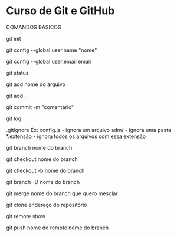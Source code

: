 # Curso de Git e GitHub

COMANDOS BÁSICOS

<!-- Inicializa um repositório Git vazio -->
git init

<!-- Definição da assinatura/nome do usuário de cada commit -->
<!-- O --global aplica a configuração para todos os repositórios que usar no git. Se tirar o --global a configuração fica só no repositório atual. -->
git config --global user.name "nome"

<!-- Definição da email do usuário de cada commit -->
git config --global user.email email

<!-- Mostra o status dos arquivos dentro do repositório (arquivos rastreados) -->
<!-- Arquivos não rastreados significa que estão apenas no repositório de trabalho local -->
git status

<!-- Adiciona um arquivo no meu index -->
git add nome do arquivo

<!-- Adiciona mais de um arquivo no meu index graças ao . -->
git add .

<!-- Enviar o arquivo para o HEAD/fazer o commit -->
<!-- O -m server para fazer um comentário para o commit -->
git commit -m "comentário"

<!-- Mostra o log de uso -->
git log 

<!-- Criar um arquivo .gitignore e dentro dele especificar os arquivos e diretórios a serem ignorados pelo git. -->
<!-- Escrever dentro do .gitignore apenas o que quer ignorar -->
.gitignore
Ex: config.js - ignora um arquivo
	adm/ - ignora uma pasta
	*.extensão - ignora todos os arquivos com essa extensão

<!-- Adiciona um novo branch -->
git branch nome do branch

<!-- Muda de branch -->
git checkout nome do branch

<!-- Cria um novo branch e já muda para ele -->
git checkout -b nome do branch

<!-- Apaga um branch -->
git branch -D nome do branch

<!-- Mescla branchs -->
git merge nome do branch que quero mesclar

<!-- Clonar um repositório -->
git clone endereço do repositório

<!-- Mostra os repositórios remotos -->
git remote show

<!-- Fazer um push e enviar o commit para o remote -->
git push nome do remote nome do branch
